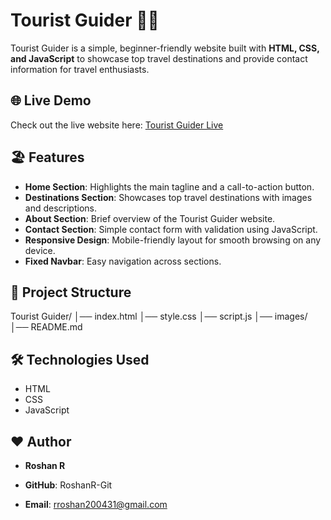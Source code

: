 # Tourist Guider 🚌🚝

Tourist Guider is a simple, beginner-friendly website built with **HTML, CSS, and JavaScript** to showcase top travel destinations and provide contact information for travel enthusiasts.

## 🌐 Live Demo

Check out the live website here: [Tourist Guider Live](https://RoshanR-Git.github.io/Tourist-Guidoo-webProject/)

## 🏖️ Features

- **Home Section**: Highlights the main tagline and a call-to-action button.
- **Destinations Section**: Showcases top travel destinations with images and descriptions.
- **About Section**: Brief overview of the Tourist Guider website.
- **Contact Section**: Simple contact form with validation using JavaScript.
- **Responsive Design**: Mobile-friendly layout for smooth browsing on any device.
- **Fixed Navbar**: Easy navigation across sections.

## 📂 Project Structure

Tourist Guider/
│── index.html
│── style.css
│── script.js
│── images/
│── README.md

## 🛠️ Technologies Used

- HTML
- CSS
- JavaScript

## ❤️ Author

- **Roshan R**

- **GitHub**: RoshanR-Git

- **Email**: rroshan200431@gmail.com
